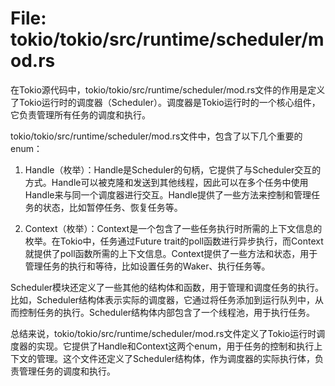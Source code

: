 # File: tokio/tokio/src/runtime/scheduler/mod.rs

在Tokio源代码中，tokio/tokio/src/runtime/scheduler/mod.rs文件的作用是定义了Tokio运行时的调度器（Scheduler）。调度器是Tokio运行时的一个核心组件，它负责管理所有任务的调度和执行。

tokio/tokio/src/runtime/scheduler/mod.rs文件中，包含了以下几个重要的enum：

1. Handle（枚举）：Handle是Scheduler的句柄，它提供了与Scheduler交互的方式。Handle可以被克隆和发送到其他线程，因此可以在多个任务中使用Handle来与同一个调度器进行交互。Handle提供了一些方法来控制和管理任务的状态，比如暂停任务、恢复任务等。

2. Context（枚举）：Context是一个包含了一些任务执行时所需的上下文信息的枚举。在Tokio中，任务通过Future trait的poll函数进行异步执行，而Context就提供了poll函数所需的上下文信息。Context提供了一些方法和状态，用于管理任务的执行和等待，比如设置任务的Waker、执行任务等。

Scheduler模块还定义了一些其他的结构体和函数，用于管理和调度任务的执行。比如，Scheduler结构体表示实际的调度器，它通过将任务添加到运行队列中，从而控制任务的执行。Scheduler结构体内部包含了一个线程池，用于执行任务。

总结来说，tokio/tokio/src/runtime/scheduler/mod.rs文件定义了Tokio运行时调度器的实现。它提供了Handle和Context这两个enum，用于任务的控制和执行上下文的管理。这个文件还定义了Scheduler结构体，作为调度器的实际执行体，负责管理任务的调度和执行。

